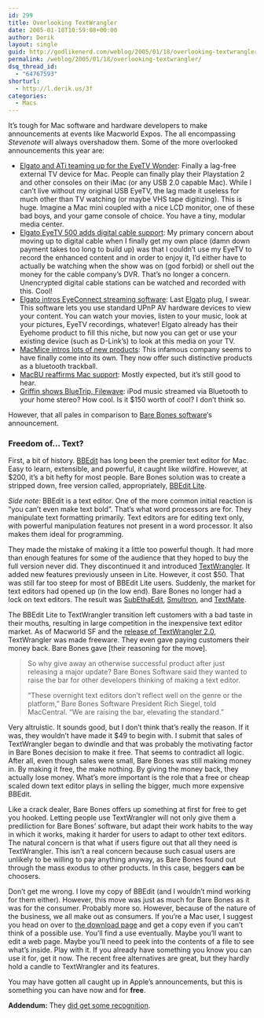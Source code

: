 ```yaml
---
id: 299
title: Overlooking TextWrangler
date: 2005-01-18T10:59:08+00:00
author: Derik
layout: single
guid: http://godlikenerd.com/weblog/2005/01/18/overlooking-textwrangler/
permalink: /weblog/2005/01/18/overlooking-textwrangler/
dsq_thread_id:
  - "64767593"
shorturl:
  - http://l.derik.us/3f
categories:
  - Macs
---
```

It&#8217;s tough for Mac software and hardware developers to make announcements at events like Macworld Expos. The all encompassing _Stevenote_ will always overshadow them. Some of the more overlooked announcements this year are:

  * [Elgato and ATi teaming up for the EyeTV Wonder](http://www.macworld.com/news/2005/01/11/eyetvwonder/index.php): Finally a lag-free external TV device for Mac. People can finally play their Playstation 2 and other consoles on their iMac (or any USB 2.0 capable Mac). While I can&#8217;t live without my original USB EyeTV, the lag made it useless for much other than TV watching (or maybe VHS tape digitizing). This is huge. Imagine a Mac mini coupled with a nice LCD monitor, one of these bad boys, and your game console of choice. You have a tiny, modular media center.
  * [Elgato EyeTV 500 adds digital cable support](http://www.macworld.com/news/2005/01/11/eyetv500/index.php): My primary concern about moving up to digital cable when I finally get my own place (damn down payment takes too long to build up) was that I couldn&#8217;t use my EyeTV to record the enhanced content and in order to enjoy it, I&#8217;d either have to actually be watching when the show was on (god forbid) or shell out the money for the cable company&#8217;s DVR. That&#8217;s no longer a concern. Unencrypted digital cable stations can be watched and recorded with this. Cool!
  * [Elgato intros EyeConnect streaming software](http://www.macworld.com/news/2005/01/11/eyeconnect/index.php): Last [Elgato](http://www.eglato.com) plug, I swear. This software lets you use standard UPnP AV hardware devices to view your content. You can watch your movies, listen to your music, look at your pictures, EyeTV recordings, whatever! Elgato already has their Eyehome product to fill this niche, but now you can get or use your existing device (such as D-Link&#8217;s) to look at this media on your TV.
  * [MacMice intros lots of new products](http://www.macworld.com/news/2005/01/07/macmice/index.php): This infamous company seems to have finally come into its own. They now offer such distinctive products as a bluetooth trackball.
  * [MacBU reaffirms Mac support](http://www.macworld.com/news/2005/01/11/microsoft/index.php): Mostly expected, but it&#8217;s still good to hear.
  * [Griffin shows BlueTrip, Filewave](http://www.macworld.com/news/2005/01/12/bluetripfirewave/index.php): iPod music streamed via Bluetooth to your home stereo? How cool. Is it $150 worth of cool? I don&#8217;t think so.

However, that all pales in comparison to [Bare Bones software](http://www.barebones.com)&#8216;s announcement.

### Freedom of&#8230; Text?

First, a bit of history. [BBEdit](http://www.barebones.com/products/bbedit/) has long been the premier text editor for Mac. Easy to learn, extensible, and powerful, it caught like wildfire. However, at $200, it&#8217;s a bit hefty for most people. Bare Bones solution was to create a stripped down, free version called, appropriately, [BBEdit Lite](http://www.barebones.com/products/bblite/).

_Side note:_ BBEdit is a text editor. One of the more common initial reaction is &#8220;you can&#8217;t even make text bold&#8221;. That&#8217;s what word processors are for. They manipulate text formatting primarily. Text editors are for editing text only, with powerful manipulation features not present in a word processor. It also makes them ideal for programming.

They made the mistake of making it a little too powerful though. It had more than enough features for some of the audience that they hoped to buy the full version never did. They discontinued it and introduced [TextWrangler](http://www.barebones.com/products/textwrangler/). It added new features previously unseen in Lite. However, it cost $50. That was still far too steep for most of BBEdit Lite users. Suddenly, the market for text editors had opened up (in the low end). Bare Bones no longer had a lock on text editors. The result was [SubEthaEdit](http://www.codingmonkeys.de/subethaedit/), [Smultron](http://smultron.sourceforge.net), and [TextMate](http://macromates.com).

The BBEdit Lite to TextWrangler transition left customers with a bad taste in their mouths, resulting in large competition in the inexpensive text editor market. As of Macworld SF and the [release of TextWrangler 2.0](http://www.macworld.com/news/2005/01/11/textwrangler/index.php), TextWrangler was made freeware. They even gave paying customers their money back. Bare Bones gave [their reasoning for the move].

> So why give away an otherwise successful product after just releasing a major update? Bare Bones Software said they wanted to raise the bar for other developers thinking of making a text editor.
> 
> &#8220;These overnight text editors don&#8217;t reflect well on the genre or the platform,&#8221; Bare Bones Software President Rich Siegel, told MacCentral. &#8220;We are raising the bar, elevating the standard.&#8221;

Very altruistic. It sounds good, but I don&#8217;t think that&#8217;s really the reason. If it was, they wouldn&#8217;t have made it $49 to begin with. I submit that sales of TextWrangler began to dwindle and that was probably the motivating factor in Bare Bones decision to make it free. That seems to contradict all logic. After all, even though sales were small, Bare Bones was still making money in. By making it free, the make nothing. By giving the money back, they actually lose money. What&#8217;s more important is the role that a free or cheap scaled down text editor plays in selling the bigger, much more expensive BBEdit.

Like a crack dealer, Bare Bones offers up something at first for free to get you hooked. Letting people use TextWrangler will not only give them a prediliction for Bare Bones&#8217; software, but adapt their work habits to the way in which it works, making it harder for users to adapt to other text editors. The natural concern is that what if users figure out that all they need is TextWrangler. This isn&#8217;t a real concern because such casual users are unlikely to be willing to pay anything anyway, as Bare Bones found out through the mass exodus to other products. In this case, beggers **can** be choosers.

Don&#8217;t get me wrong. I love my copy of BBEdit (and I wouldn&#8217;t mind working for them either). However, this move was just as much for Bare Bones as it was for the consumer. Probably more so. However, because of the nature of the business, we all make out as consumers. If you&#8217;re a Mac user, I suggest you head on over to [the download page](http://www.barebones.com/products/textwrangler/download.shtml) and get a copy even if you can&#8217;t think of a possible use. You&#8217;ll find a use eventually. Maybe you&#8217;ll want to edit a web page. Maybe you&#8217;ll need to peek into the contents of a file to see what&#8217;s inside. Play with it. If you already have something you know you can use it for, get it now. The recent free alternatives are great, but they hardly hold a candle to TextWrangler and its features.

You may have gotten all caught up in Apple&#8217;s announcements, but this is something you can have now and for **free**.

**Addendum:** They [did get some recognition](http://www.barebones.com/company/press.php?news_id=124&sort_year=2005).